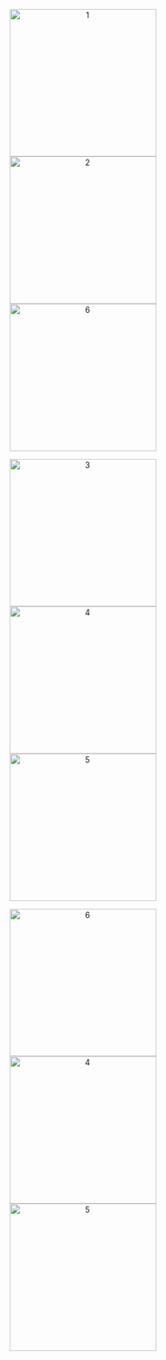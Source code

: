 <p align="center">
  <img src="https://iili.io/K7C58pn.png" alt="1" width="260" />
  <img src="https://iili.io/K7C5vkX.png" alt="2" width="260" />
  <img src="https://iili.io/K7Crw2R.png" alt="6" width="260" />
</p>

<p align="center">
  <img src="https://iili.io/K7C5UIs.png" alt="3" width="260" />
  <img src="https://iili.io/K7Cey5F.png" alt="4" width="260" />
  <img src="https://iili.io/K7CetfV.png" alt="5" width="260" />
</p>

<p align="center">
  <img src="https://iili.io/K7CebUP.png" alt="6" width="260" />
  <img src="https://iili.io/K7CepJ1.png" alt="4" width="260" />
  <img src="https://iili.io/K7Ck9Og.png" alt="5" width="260" />
</p>
